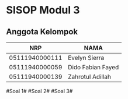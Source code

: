 # SISOP Modul 3 #
## Anggota Kelompok ##

NRP | NAMA
------------- | -------------
05111940000111  | Evelyn Sierra
05111940000059  | Dido Fabian Fayed
05111940000139  | Zahrotul Adillah


#Soal 1#
#Soal 2#
#Soal 3#
